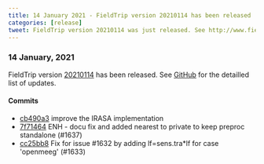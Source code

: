 ```yaml
---
title: 14 January 2021 - FieldTrip version 20210114 has been released
categories: [release]
tweet: FieldTrip version 20210114 was just released. See http://www.fieldtriptoolbox.org/#14-january-2021
---
```


### 14 January, 2021

FieldTrip version [20210114](http://github.com/fieldtrip/fieldtrip/releases/tag/20210114) has been released.
See [GitHub](https://github.com/fieldtrip/fieldtrip/compare/20210113...20210114) for the detailled list of updates.

#### Commits

- [cb490a3](http://github.com/fieldtrip/fieldtrip/commit/cb490a3) improve the IRASA implementation
- [7f71464](http://github.com/fieldtrip/fieldtrip/commit/7f71464) ENH - docu fix and added nearest to private to keep preproc standalone (#1637)
- [cc25bb8](http://github.com/fieldtrip/fieldtrip/commit/cc25bb8) Fix for issue #1632 by adding lf=sens.tra*lf for case 'openmeeg' (#1633)
